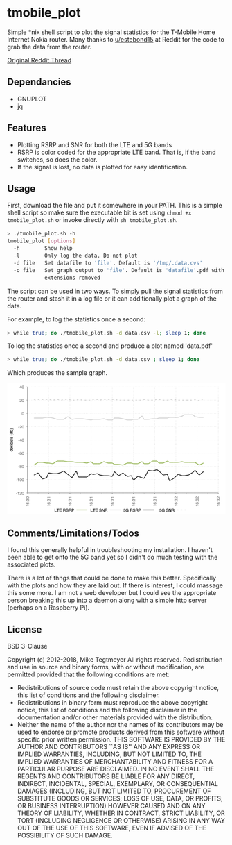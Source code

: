 # tmobile_plot

Simple *nix shell script to plot the signal statistics for the T-Mobile Home Internet Nokia router. Many thanks to [u/estebond15](https://www.reddit.com/user/estebond15/) at Reddit for the code to grab the data from the router.

[Original Reddit Thread](https://www.reddit.com/r/tmobileisp/comments/msr2b0/bash_script_to_run_while_running_speed_tests_or/?utm_source=share&utm_medium=web2x&context=3)

## Dependancies

- GNUPLOT
- jq

## Features

* Plotting RSRP and SNR for both the LTE and 5G bands
* RSRP is color coded for the appropriate LTE band. That is, if the band switches, so does the color.
* If the signal is lost, no data is plotted for easy identification.

## Usage

First, download the file and put it somewhere in your PATH. This is a simple shell script so make sure the executable bit is set using `chmod +x tmobile_plot.sh` or invoke directly with `sh tmobile_plot.sh`.

```sh
> ./tmobile_plot.sh -h
tmobile_plot [options]
  -h        Show help
  -l        Only log the data. Do not plot
  -d file   Set datafile to 'file'. Default is '/tmp/.data.cvs'
  -o file   Set graph output to 'file'. Default is 'datafile'.pdf with any 
            extensions removed
```

The script can be used in two ways. To simply pull the signal statistics from the router and stash it in a log file or it can additionally plot a graph of the data. 

For example, to log the statistics once a second:

```sh
> while true; do ./tmobile_plot.sh -d data.csv -l; sleep 1; done
```

To log the statistics once a second and produce a plot named 'data.pdf'

```sh
> while true; do ./tmobile_plot.sh -d data.csv ; sleep 1; done
```

Which produces the sample graph.

![Sample Grpah](/data.png)

## Comments/Limitations/Todos

I found this generally helpful in troubleshooting my installation. I haven't been able to get onto the 5G band yet so I didn't do much testing with the associated plots.

There is a lot of thngs that could be done to make this better. Specifically with the plots and how they are laid out. If there is interest, I could massage this some more. I am not a web developer but I could see the appropriate person breaking this up into a daemon along with a simple http server (perhaps on a Raspberry Pi).

## License

BSD 3-Clause

Copyright (c) 2012-2018, Mike Tegtmeyer All rights reserved. Redistribution and use in source and binary forms, with or without modification, are permitted provided that the following conditions are met:

* Redistributions of source code must retain the above copyright
  notice, this list of conditions and the following disclaimer.
* Redistributions in binary form must reproduce the above copyright
  notice, this list of conditions and the following disclaimer in the
  documentation and/or other materials provided with the distribution.
* Neither the name of the author nor the names of its contributors may
  be used to endorse or promote products derived from this software
  without specific prior written permission.
THIS SOFTWARE IS PROVIDED BY THE AUTHOR AND CONTRIBUTORS ``AS IS'' AND ANY EXPRESS OR IMPLIED WARRANTIES, INCLUDING, BUT NOT LIMITED TO, THE IMPLIED WARRANTIES OF MERCHANTABILITY AND FITNESS FOR A PARTICULAR PURPOSE ARE DISCLAIMED. IN NO EVENT SHALL THE REGENTS AND CONTRIBUTORS BE LIABLE FOR ANY DIRECT, INDIRECT, INCIDENTAL, SPECIAL, EXEMPLARY, OR CONSEQUENTIAL DAMAGES (INCLUDING, BUT NOT LIMITED TO, PROCUREMENT OF SUBSTITUTE GOODS OR SERVICES; LOSS OF USE, DATA, OR PROFITS; OR BUSINESS INTERRUPTION) HOWEVER CAUSED AND ON ANY THEORY OF LIABILITY, WHETHER IN CONTRACT, STRICT LIABILITY, OR TORT (INCLUDING NEGLIGENCE OR OTHERWISE) ARISING IN ANY WAY OUT OF THE USE OF THIS SOFTWARE, EVEN IF ADVISED OF THE POSSIBILITY OF SUCH DAMAGE.
